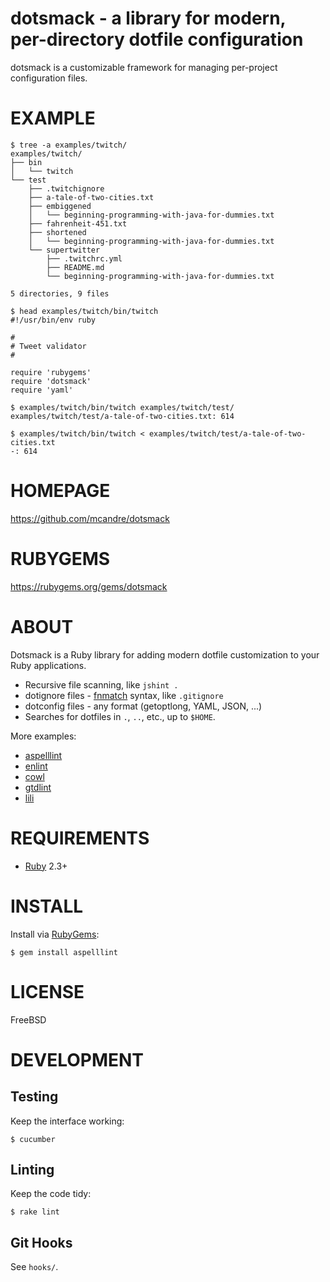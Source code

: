 # dotsmack - a library for modern, per-directory dotfile configuration

dotsmack is a customizable framework for managing per-project configuration files.

# EXAMPLE

```
$ tree -a examples/twitch/
examples/twitch/
├── bin
│   └── twitch
└── test
    ├── .twitchignore
    ├── a-tale-of-two-cities.txt
    ├── embiggened
    │   └── beginning-programming-with-java-for-dummies.txt
    ├── fahrenheit-451.txt
    ├── shortened
    │   └── beginning-programming-with-java-for-dummies.txt
    └── supertwitter
        ├── .twitchrc.yml
        ├── README.md
        └── beginning-programming-with-java-for-dummies.txt

5 directories, 9 files

$ head examples/twitch/bin/twitch
#!/usr/bin/env ruby

#
# Tweet validator
#

require 'rubygems'
require 'dotsmack'
require 'yaml'

$ examples/twitch/bin/twitch examples/twitch/test/
examples/twitch/test/a-tale-of-two-cities.txt: 614

$ examples/twitch/bin/twitch < examples/twitch/test/a-tale-of-two-cities.txt
-: 614
```

# HOMEPAGE

https://github.com/mcandre/dotsmack

# RUBYGEMS

https://rubygems.org/gems/dotsmack

# ABOUT

Dotsmack is a Ruby library for adding modern dotfile customization to your Ruby applications.

* Recursive file scanning, like `jshint .`
* dotignore files - [fnmatch](http://man.cx/fnmatch) syntax, like `.gitignore`
* dotconfig files - any format (getoptlong, YAML, JSON, ...)
* Searches for dotfiles in `.`, `..`, etc., up to `$HOME`.

More examples:

* [aspelllint](https://github.com/mcandre/aspelllint)
* [enlint](https://github.com/mcandre/enlint)
* [cowl](https://github.com/mcandre/cowl)
* [gtdlint](https://github.com/mcandre/gtdlint)
* [lili](https://github.com/mcandre/lili)

# REQUIREMENTS

* [Ruby](https://www.ruby-lang.org/) 2.3+

# INSTALL

Install via [RubyGems](http://rubygems.org/):

```
$ gem install aspelllint
```

# LICENSE

FreeBSD

# DEVELOPMENT

## Testing

Keep the interface working:

```
$ cucumber
```

## Linting

Keep the code tidy:

```
$ rake lint
```

## Git Hooks

See `hooks/`.
